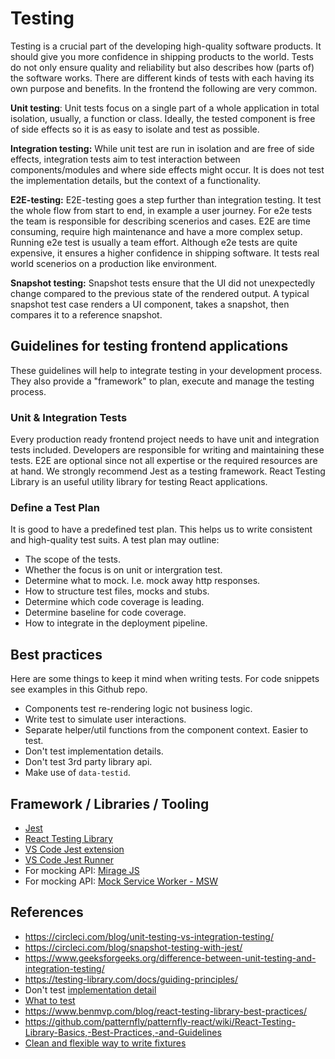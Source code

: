 # Testing

Testing is a crucial part of the developing high-quality software products. It should give you more confidence in shipping products to the world.
Tests do not only ensure quality and reliability but also describes how (parts of) the software works.
There are different kinds of tests with each having its own purpose and benefits. In the frontend the following are very common.

**Unit testing**:
Unit tests focus on a single part of a whole application in total isolation, usually, a function or class. Ideally, the tested component is free of side effects so it is as easy to isolate and test as possible.

**Integration testing:**
While unit test are run in isolation and are free of side effects, integration tests aim to test interaction between components/modules and where side effects might occur. It is does not test the implementation details, but the context of a functionality.

**E2E-testing:**
E2E-testing goes a step further than integration testing. It test the whole flow from start to end, in example a user journey. For e2e tests the team is responsible for describing scenerios and cases. E2E are time consuming, require high maintenance and have a more complex setup. Running e2e test is usually a team effort. Although e2e tests are quite expensive, it ensures a higher confidence in shipping software. It tests real world scenerios on a production like environment.

**Snapshot testing:**
Snapshot tests ensure that the UI did not unexpectedly change compared to the previous state of the rendered output. A typical snapshot test case renders a UI component, takes a snapshot, then compares it to a reference snapshot.

## Guidelines for testing frontend applications

These guidelines will help to integrate testing in your development process. They also provide a "framework" to plan, execute and manage the testing process.

### Unit & Integration Tests

Every production ready frontend project needs to have unit and integration tests included. Developers are responsible for writing and maintaining these tests. E2E are optional since not all expertise or the required resources are at hand. We strongly recommend Jest as a testing framework. React Testing Library is an useful utility library for testing React applications.

### Define a Test Plan

It is good to have a predefined test plan. This helps us to write consistent and high-quality test suits.
A test plan may outline:

- The scope of the tests.
- Whether the focus is on unit or intergration test.
- Determine what to mock. I.e. mock away http responses.
- How to structure test files, mocks and stubs.
- Determine which code coverage is leading.
- Determine baseline for code coverage.
- How to integrate in the deployment pipeline.

## Best practices

Here are some things to keep it mind when writing tests. For code snippets see examples in this Github repo.

- Components test re-rendering logic not business logic.
- Write test to simulate user interactions.
- Separate helper/util functions from the component context. Easier to test.
- Don't test implementation details.
- Don't test 3rd party library api.
- Make use of `data-testid`.

## Framework / Libraries / Tooling

- [Jest](https://jestjs.io/)
- [React Testing Library](https://testing-library.com/)
- [VS Code Jest extension](https://marketplace.visualstudio.com/items?itemName=Orta.vscode-jest)
- [VS Code Jest Runner](https://marketplace.visualstudio.com/items?itemName=firsttris.vscode-jest-runner)
- For mocking API: [Mirage JS](https://miragejs.com/)
- For mocking API: [Mock Service Worker - MSW](https://mswjs.io/)

## References

- https://circleci.com/blog/unit-testing-vs-integration-testing/
- https://circleci.com/blog/snapshot-testing-with-jest/
- https://www.geeksforgeeks.org/difference-between-unit-testing-and-integration-testing/
- https://testing-library.com/docs/guiding-principles/
- Don't test [implementation detail](https://kentcdodds.com/blog/testing-implementation-details)
- [What to test](https://kentcdodds.com/blog/write-tests)
- https://www.benmvp.com/blog/react-testing-library-best-practices/
- https://github.com/patternfly/patternfly-react/wiki/React-Testing-Library-Basics,-Best-Practices,-and-Guidelines
- [Clean and flexible way to write fixtures](https://michalzalecki.com/fixtures-the-way-to-manage-sample-and-test-data/)

